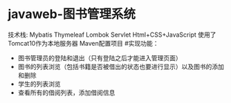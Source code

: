# javaweb-图书管理系统
技术栈:
Mybatis Thymeleaf Lombok Servlet Html+CSS+JavaScript
使用了Tomcat10作为本地服务器 Maven配置项目
#实现功能：
- 图书管理员的登陆和退出（只有登陆之后才能进入管理页面）
- 图书的列表浏览（包括书籍是否被借出的状态也要进行显示）以及图书的添加和删除
- 学生的列表浏览
- 查看所有的借阅列表，添加借阅信息
